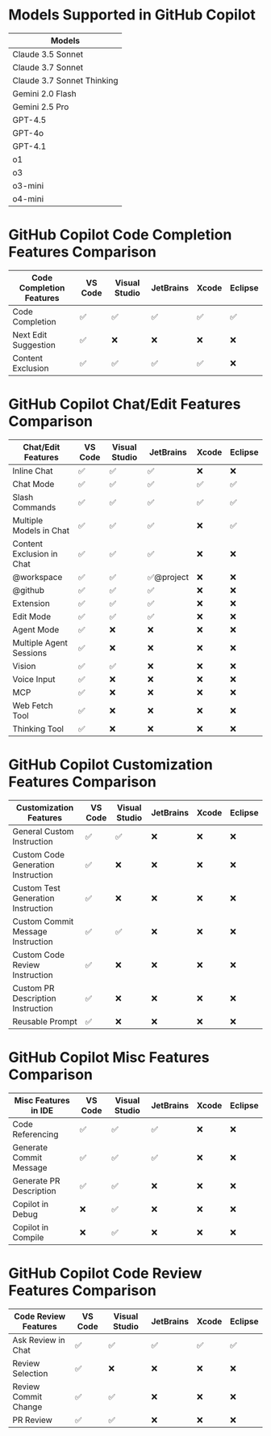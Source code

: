 # Models Supported in GitHub Copilot

| Models                     |
|----------------------------|
| Claude 3.5 Sonnet          |
| Claude 3.7 Sonnet          |
| Claude 3.7 Sonnet Thinking |
| Gemini 2.0 Flash           |
| Gemini 2.5 Pro             |
| GPT-4.5                    |
| GPT-4o                     |
| GPT-4.1                    |
| o1                         |
| o3                         |
| o3-mini                    |
| o4-mini                    |

# GitHub Copilot Code Completion Features Comparison

| Code Completion Features | VS Code | Visual Studio | JetBrains | Xcode | Eclipse |
|--------------------------|---------|---------------|-----------|-------|---------|
| Code Completion          | ✅       | ✅             | ✅         | ✅     | ✅       |
| Next Edit Suggestion     | ✅       | ❌             | ❌         | ❌     | ❌       |
| Content Exclusion        | ✅       | ✅             | ✅         | ✅     | ❌       |

# GitHub Copilot Chat/Edit Features Comparison

| Chat/Edit Features       | VS Code       | Visual Studio | JetBrains     | Xcode | Eclipse |
|--------------------------|---------------|---------------|---------------|-------|---------|
| Inline Chat              | ✅             | ✅             | ✅             | ❌     | ❌       |
| Chat Mode                | ✅             | ✅             | ✅             | ✅     | ✅       |
| Slash Commands           | ✅             | ✅             | ✅             | ✅     | ✅       |
| Multiple Models in Chat  | ✅             | ✅             | ✅             | ❌     | ✅       |
| Content Exclusion in Chat| ✅             | ✅             | ✅             | ❌     | ❌       |
| @workspace               | ✅             | ✅             | ✅@project     | ❌     | ❌       |
| @github                  | ✅             | ✅             | ✅             | ❌     | ❌       |
| Extension                | ✅             | ✅             | ✅             | ❌     | ❌       |
| Edit Mode                | ✅             | ✅             | ✅             | ❌     | ❌       |
| Agent Mode               | ✅             | ❌             | ❌             | ❌     | ❌       |
| Multiple Agent Sessions  | ✅             | ❌             | ❌             | ❌     | ❌       |
| Vision                   | ✅             | ✅             | ❌             | ❌     | ❌       |
| Voice Input              | ✅             | ❌             | ❌             | ❌     | ❌       |
| MCP                      | ✅             | ❌             | ❌             | ❌     | ❌       |
| Web Fetch Tool           | ✅             | ❌             | ❌             | ❌     | ❌       |
| Thinking Tool            | ✅             | ❌             | ❌             | ❌     | ❌       |


# GitHub Copilot Customization Features Comparison

| Customization Features               | VS Code | Visual Studio | JetBrains | Xcode | Eclipse |
|--------------------------------------|---------|---------------|-----------|-------|---------|
| General Custom Instruction           | ✅       | ✅             | ❌         | ❌     | ❌       |
| Custom Code Generation Instruction   | ✅       | ❌             | ❌         | ❌     | ❌       |
| Custom Test Generation Instruction   | ✅       | ❌             | ❌         | ❌     | ❌       |
| Custom Commit Message Instruction    | ✅       | ✅             | ❌         | ❌     | ❌       |
| Custom Code Review Instruction       | ✅       | ❌             | ❌         | ❌     | ❌       |
| Custom PR Description Instruction    | ✅       | ❌             | ❌         | ❌     | ❌       |
| Reusable Prompt                      | ✅       | ❌             | ❌         | ❌     | ❌       |

# GitHub Copilot Misc Features Comparison

| Misc Features in IDE     | VS Code | Visual Studio | JetBrains | Xcode | Eclipse |
|--------------------------|---------|---------------|-----------|-------|---------|
| Code Referencing         | ✅       | ✅             | ✅         | ❌     | ❌       |
| Generate Commit Message  | ✅       | ✅             | ✅         | ❌     | ❌       |
| Generate PR Description  | ✅       | ✅             | ❌         | ❌     | ❌       |
| Copilot in Debug         | ❌       | ✅             | ❌         | ❌     | ❌       |
| Copilot in Compile       | ❌       | ✅             | ❌         | ❌     | ❌       |

# GitHub Copilot Code Review Features Comparison

| Code Review Features     | VS Code | Visual Studio | JetBrains | Xcode | Eclipse |
|--------------------------|---------|---------------|-----------|-------|---------|
| Ask Review in Chat       | ✅       | ✅             | ✅         | ✅     | ✅       |
| Review Selection         | ✅       | ❌             | ❌         | ❌     | ❌       |
| Review Commit Change     | ✅       | ✅             | ❌         | ❌     | ❌       |
| PR Review                | ✅       | ✅             | ❌         | ❌     | ❌       |
